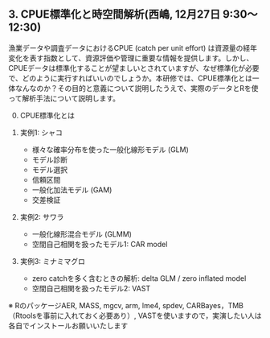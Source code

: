 
## 3. CPUE標準化と時空間解析(西嶋, 12月27日 9:30～12:30)

漁業データや調査データにおけるCPUE (catch per unit effort) は資源量の経年変化を表す指数として、資源評価や管理に重要な情報を提供します。しかし、CPUEデータは標準化することが望ましいとされていますが、なぜ標準化が必要で、どのように実行すればいいのでしょうか。本研修では、CPUE標準化とは一体なんなのか？その目的と意義について説明したうえで、実際のデータとRを使って解析手法について説明します。


0. CPUE標準化とは


1. 実例1: シャコ
   - 様々な確率分布を使った一般化線形モデル (GLM)
   - モデル診断
   - モデル選択
   - 信頼区間
   - 一般化加法モデル (GAM)
   - 交差検証


2. 実例2: サワラ
   - 一般化線形混合モデル (GLMM)
   - 空間自己相関を扱ったモデル1: CAR model


3. 実例3: ミナミマグロ
   - zero catchを多く含むときの解析: delta GLM / zero inflated model
   - 空間自己相関を扱ったモデル2: VAST


※ RのパッケージAER, MASS, mgcv, arm, lme4, spdev, CARBayes，TMB（Rtoolsを事前に入れておく必要あり）, VASTを使いますので，実演したい人は各自でインストールお願いいたします
